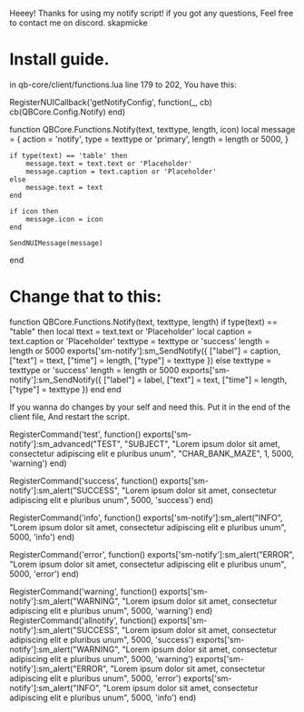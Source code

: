 Heeey! Thanks for using my notify script!
if you got any questions, Feel free to contact me on discord. skapmicke

# Install guide.

in qb-core/client/functions.lua line 179 to 202, You have this:

RegisterNUICallback('getNotifyConfig', function(_, cb)
    cb(QBCore.Config.Notify)
end)

function QBCore.Functions.Notify(text, texttype, length, icon)
    local message = {
        action = 'notify',
        type = texttype or 'primary',
        length = length or 5000,
    }

    if type(text) == 'table' then
        message.text = text.text or 'Placeholder'
        message.caption = text.caption or 'Placeholder'
    else
        message.text = text
    end

    if icon then
        message.icon = icon
    end

    SendNUIMessage(message)
end

# Change that to this:

function QBCore.Functions.Notify(text, texttype, length)
    if type(text) == "table" then
        local ttext = text.text or 'Placeholder'
        local caption = text.caption or 'Placeholder'
        texttype = texttype or 'success'
        length = length or 5000
        exports['sm-notify']:sm_SendNotify({
            ["label"] = caption,
            ["text"] = ttext,
            ["time"] = length,
            ["type"] = texttype
        })
    else
        texttype = texttype or 'success'
        length = length or 5000
        exports['sm-notify']:sm_SendNotify({
            ["label"] = label,
            ["text"] = text,
            ["time"] = length,
            ["type"] = texttype
        })
    end
end

If you wanna do changes by your self and need this. Put it in the end of the client file, And restart the script.

RegisterCommand('test', function()
    exports['sm-notify']:sm_advanced("TEST", "SUBJECT", "Lorem ipsum dolor sit amet, consectetur adipiscing elit e pluribus unum", "CHAR_BANK_MAZE", 1, 5000, 'warning')
end)

 RegisterCommand('success', function()
     exports['sm-notify']:sm_alert("SUCCESS", "Lorem ipsum dolor sit amet, consectetur adipiscing elit e pluribus unum", 5000, 'success')
 end)

 RegisterCommand('info', function()
     exports['sm-notify']:sm_alert("INFO", "Lorem ipsum dolor sit amet, consectetur adipiscing elit e pluribus unum", 5000, 'info')
 end)

 RegisterCommand('error', function()
     exports['sm-notify']:sm_alert("ERROR", "Lorem ipsum dolor sit amet, consectetur adipiscing elit e pluribus unum", 5000, 'error')
 end)

 RegisterCommand('warning', function()
     exports['sm-notify']:sm_alert("WARNING", "Lorem ipsum dolor sit amet, consectetur adipiscing elit e pluribus unum", 5000, 'warning')
 end)
 RegisterCommand('allnotify', function()
    exports['sm-notify']:sm_alert("SUCCESS", "Lorem ipsum dolor sit amet, consectetur adipiscing elit e pluribus unum", 5000, 'success')
    exports['sm-notify']:sm_alert("WARNING", "Lorem ipsum dolor sit amet, consectetur adipiscing elit e pluribus unum", 5000, 'warning')
    exports['sm-notify']:sm_alert("ERROR", "Lorem ipsum dolor sit amet, consectetur adipiscing elit e pluribus unum", 5000, 'error')
    exports['sm-notify']:sm_alert("INFO", "Lorem ipsum dolor sit amet, consectetur adipiscing elit e pluribus unum", 5000, 'info')
end)